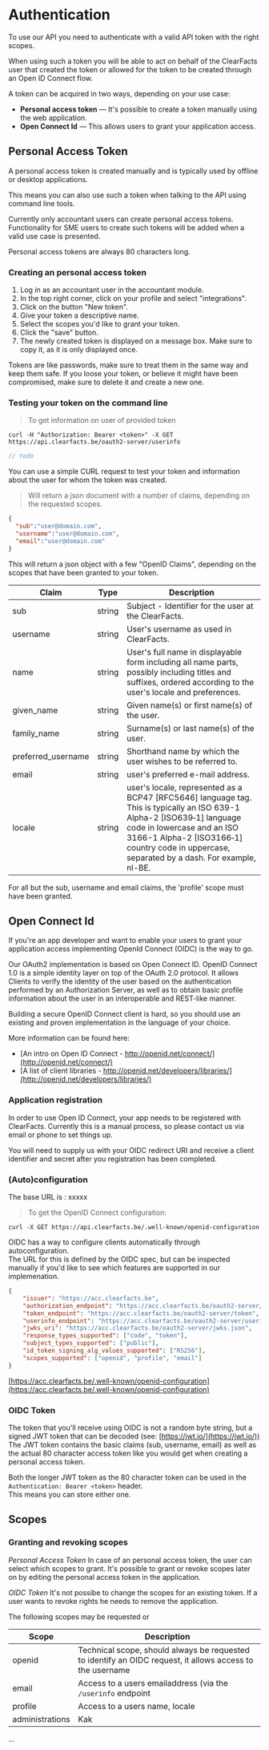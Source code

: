 # Authentication

To use our API you need to authenticate with a valid API token with the right scopes.  

When using such a token you will be able to act on behalf of the ClearFacts user that created the 
token or allowed for the token to be created through an Open ID Connect flow.

A token can be acquired in two ways, depending on your use case:

* **Personal access token** — It's possible to create a token manually using the web application.
* **Open Connect Id** — This allows users to grant your application access.


## Personal Access Token
A personal access token is created manually and is typically used by offline or desktop applications.

This means you can also use such a token when talking to the API using command line tools.

<aside class="notice">
Currently only accountant users can create personal access tokens.<br/>
Functionality for SME users to create such tokens will be added when a valid use case is presented. 
</aside>

Personal access tokens are always 80 characters long.

### Creating an personal access token

1. Log in as an accountant user in the accountant module.
2. In the top right corner, click on your profile and select "integrations".
3. Click on the button "New token".
4. Give your token a descriptive name.
5. Select the scopes you'd like to grant your token.
6. Click the "save" button.
7. The newly created token is displayed on a message box.  Make sure to copy it, as it is only displayed once.

<aside class="warning">
Tokens are like passwords, make sure to treat them in the same way and keep them safe.
If you loose your token, or believe it might have been compromised, make sure to delete it and create a new one.
</aside>


### Testing your token on the command line

> To get information on user of provided token

```shell
curl -H "Authorization: Bearer <token>" -X GET https://api.clearfacts.be/oauth2-server/userinfo
```

```php
// todo
```

You can use a simple CURL request to test your token 
and information about the user for whom the token was created.

> Will return a json document with a number of claims, depending on the requested scopes.

```json
{
  "sub":"user@domain.com",
  "username":"user@domain.com",
  "email":"user@domain.com"
}
```

This will return a json object with a few "OpenID Claims", depending on the scopes that have been granted to your token.


Claim        | Type       | Description
------------ | ---------- | --------------
sub          | string     | Subject - Identifier for the user at the ClearFacts.
username	 | string     | User's username as used in ClearFacts. 
name	     | string     | User's full name in displayable form including all name parts, possibly including titles and suffixes, ordered according to the user's locale and preferences.
given_name   | string	  | Given name(s) or first name(s) of the user. 
family_name  | string     | Surname(s) or last name(s) of the user.
preferred_username | string | Shorthand name by which the user wishes to be referred to. 
email	     | string     | user's preferred e-mail address. 
locale       | string     | user's locale, represented as a BCP47 [RFC5646] language tag. This is typically an ISO 639-1 Alpha-2 [ISO639‑1] language code in lowercase and an ISO 3166-1 Alpha-2 [ISO3166‑1] country code in uppercase, separated by a dash. For example, nl-BE.

For all but the sub, username and email claims, the 'profile' scope must have been granted.

## Open Connect Id

If you're an app developer and want to enable your users to grant your application access implementing OpenId Connect (OIDC) is the way to go.

Our OAuth2 implementation is based on Open Connect ID.
OpenID Connect 1.0 is a simple identity layer on top of the OAuth 2.0 protocol. It allows Clients to verify the identity of the user based on the authentication performed by an Authorization Server, as well as to obtain basic profile information about the user in an interoperable and REST-like manner.

Building a secure OpenID Connect client is hard, so you should use an existing and proven implementation in the language of your choice.

More information can be found here:

* [An intro on Open ID Connect - http://openid.net/connect/](http://openid.net/connect/)
* [A list of client libraries - http://openid.net/developers/libraries/](http://openid.net/developers/libraries/)


### Application registration
In order to use Open ID Connect, your app needs to be registered with ClearFacts.
Currently this is a manual process, so please contact us via email or phone to set things up.

You will need to supply us with your OIDC redirect URI and receive a client identifier and secret after you registration has been completed.

### (Auto)configuration
The base URL is :  xxxxx

> To get the OpenID Connect configuration:

```shell
curl -X GET https://api.clearfacts.be/.well-known/openid-configuration
```

OIDC has a way to configure clients automatically through autoconfiguration.  
The URL for this is defined by the OIDC spec, but can be inspected manually if you'd like to see which features are supported in our implemenation.
 
```json
{
	"issuer": "https://acc.clearfacts.be",
	"authorization_endpoint": "https://acc.clearfacts.be/oauth2-server/authorize",
	"token_endpoint": "https://acc.clearfacts.be/oauth2-server/token",
	"userinfo_endpoint": "https://acc.clearfacts.be/oauth2-server/userinfo",
	"jwks_uri": "https://acc.clearfacts.be/oauth2-server/jwks.json",
	"response_types_supported": ["code", "token"],
	"subject_types_supported": ["public"],
	"id_token_signing_alg_values_supported": ["RS256"],
	"scopes_supported": ["openid", "profile", "email"]
}
```
 
[https://acc.clearfacts.be/.well-known/openid-configuration](https://acc.clearfacts.be/.well-known/openid-configuration)

### OIDC Token

The token that you'll receive using OIDC is not a random byte string, but a signed JWT token that can be decoded (see: [https://jwt.io/](https://jwt.io/))
The JWT token contains the basic claims (sub, username, email) as well as the actual 80 character access token like you would get when creating a personal access token.

Both the longer JWT token as the 80 character token can be used in the `Authentication: Bearer <token>` header.  
This means you can store either one.


## Scopes

### Granting and revoking scopes

*Personal Access Token*
In case of an personal access token, the user can select which scopes to grant.
It's possible to grant or revoke scopes later on by editing the personal access token in the application.

*OIDC Token*
It's not possibe to change the scopes for an existing token.  If a user wants to revoke rights he needs to remove the application.



The following scopes may be requested or 

Scope                | Description
---------------------|--------------------------------
openid               | Technical scope, should always be requested to identify an OIDC request, it allows access to the username
email                | Access to a users emailaddress (via the ``/userinfo`` endpoint 
profile              | Access to a users name, locale
administrations      | Kak
...

